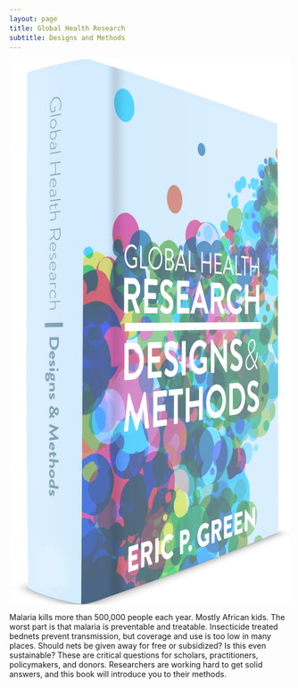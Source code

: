 ```yaml
---
layout: page
title: Global Health Research
subtitle: Designs and Methods
---
```


<a href="http://www.designsandmethods.com/ebook/"><img align="center" src="img/ghr-cover-web.png"></a>

Malaria kills more than 500,000 people each year. Mostly African kids. The worst part is that malaria is preventable and treatable. Insecticide treated bednets prevent transmission, but coverage and use is too low in many places. Should nets be given away for free or subsidized? Is this even sustainable? These are critical questions for scholars, practitioners, policymakers, and donors. Researchers are working hard to get solid answers, and this book will introduce you to their methods.
